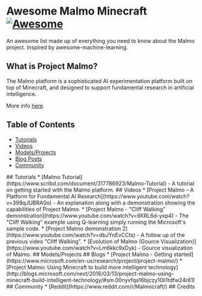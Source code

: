 # Awesome Malmo Minecraft  [![Awesome](https://cdn.rawgit.com/sindresorhus/awesome/d7305f38d29fed78fa85652e3a63e154dd8e8829/media/badge.svg)](https://github.com/jtoy/awesome)

An awesome list made up of everything you need to know about the Malmo project. Inspired by awesome-machine-learning.

## What is Project Malmo?

The Malmo platform is a sophisticated AI experimentation platform built on top of Minecraft, and designed to support fundamental research in artificial intelligence.

More info [here](https://github.com/Microsoft/malmo).



## Table of Contents

<!-- MarkdownTOC depth=4 -->
- [Tutorials](#github-tutorials)
- [Videos](#github-videos)
- [Models/Projects](#github-models)
- [Blog Posts](#github-blogs)
- [Community](#github-community)

<!-- /MarkdownTOC -->


<a name="github-tutorials" />
## Tutorials
* [Malmo Tutorial](https://www.scribd.com/document/317786923/Malmo-Tutorial) - A tutorial on getting started with the Malmo platform.


<a name="github-videos" />
## Videos
* [Project Malmo – A Platform for Fundamental AI Research](https://www.youtube.com/watch?v=399qJUBRA0o) - An explanation along with a demonstration showing the capabilities of Project Malmo.
* [Project Malmo - "Cliff Walking" demonstration](https://www.youtube.com/watch?v=9XRL6d-yxp4) - The "Cliff Walking" example using Q-learning simply running the Microsoft's sample code.
* [Project Malmo demonstration 2](https://www.youtube.com/watch?v=dbJYnEvCCts) - A follow up of the previous video "Cliff Walking". 
* [Evolution of Malmo (Gource Visualization)](https://www.youtube.com/watch?v=Lm6kkc9xDyk) - Gource visualization of Malmo.


<a name="github-models" />
## Models/Projects


<a name="github-blogs" />
## Blogs
* [Project Malmo - Getting started](https://www.microsoft.com/en-us/research/project/project-malmo/)
* [Project Malmo: Using Minecraft to build more intelligent technology](http://blogs.microsoft.com/next/2016/03/13/project-malmo-using-minecraft-build-intelligent-technology/#sm.00nyvfqa16bjczy10li1tdfw24r81)


<a name="github-community" />
## Community
* [Reddit](https://www.reddit.com/r/Malmocraft/)


<a name="credits" />
## Credits




